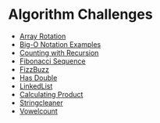 # Algorithm Challenges

- [Array Rotation](/array-rotation)
- [Big-O Notation Examples]()
- [Counting with Recursion]()
- [Fibonacci Sequence]()
- [FizzBuzz]()
- [Has Double]()
- [LinkedList]()
- [Calculating Product]()
- [Stringcleaner]()
- [Vowelcount]()